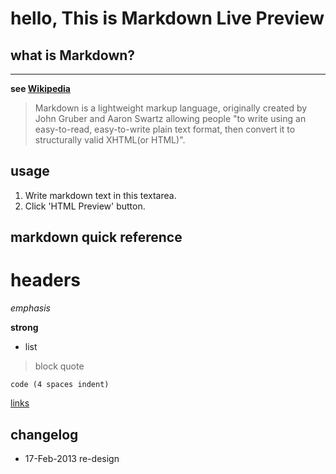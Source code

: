 # hello, This is Markdown Live Preview

## what is Markdown?
---

**see [Wikipedia](https://www.wikipedia.org/ "Wikipedia")**

>Markdown is a lightweight markup language, originally created by John Gruber and Aaron Swartz allowing people "to write using an easy-to-read, easy-to-write plain text format, then convert it to structurally valid XHTML(or HTML)".

## usage
1. Write markdown text in this textarea.
2. Click 'HTML Preview' button.

## markdown quick reference
# headers
*emphasis*

__strong__

* list

>block quote


	code (4 spaces indent)


[links](https://www.google.co.in/ "links")


## changelog
* 17-Feb-2013 re-design



